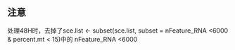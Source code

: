 ## 注意
处理48H时，去掉了sce.list <- subset(sce.list, subset = nFeature_RNA <6000  & percent.mt < 15)中的 nFeature_RNA <6000  

